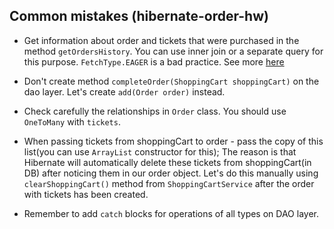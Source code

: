 ## Common mistakes (hibernate-order-hw)

* Get information about order and tickets that were purchased in the method `getOrdersHistory`.
You can use inner join or a separate query for this purpose. `FetchType.EAGER` is a bad practice. 
See more [here](https://thorben-janssen.com/common-hibernate-mistakes-cripple-performance/#Mistake_1_Use_Eager_Fetching)
* Don't create method `completeOrder(ShoppingCart shoppingCart)` on the dao layer. 
Let's create `add(Order order)` instead. 
* Check carefully the relationships in `Order` class. You should use `OneToMany` with `tickets`.
* When passing tickets from shoppingCart to order - pass the copy of this list(you can use `ArrayList` constructor for this);
The reason is that Hibernate will automatically delete these tickets from shoppingCart(in DB) after noticing them in our order object. 
Let's do this manually using `clearShoppingCart()` method from `ShoppingCartService` after the order with tickets has been created.

* Remember to add `catch` blocks for operations of all types on DAO layer.
